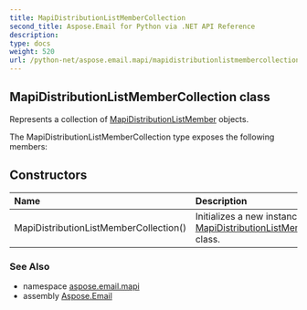 ```yaml
---
title: MapiDistributionListMemberCollection
second_title: Aspose.Email for Python via .NET API Reference
description: 
type: docs
weight: 520
url: /python-net/aspose.email.mapi/mapidistributionlistmembercollection/
---
```


## MapiDistributionListMemberCollection class

Represents a collection of [MapiDistributionListMember](/email/python-net/aspose.email.mapi/mapidistributionlistmember/) objects.

The MapiDistributionListMemberCollection type exposes the following members:
## Constructors
| Name | Description |
| :- | :- |
|MapiDistributionListMemberCollection()|Initializes a new instance of the [MapiDistributionListMemberCollection](/email/python-net/aspose.email.mapi/mapidistributionlistmembercollection/) class.|

### See Also

* namespace [aspose.email.mapi](/email/python-net/aspose.email.mapi/)
* assembly [Aspose.Email](/email/python-net/)

